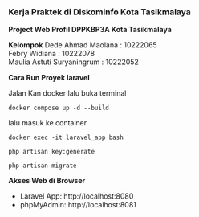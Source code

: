 ### Kerja Praktek di Diskominfo Kota Tasikmalaya
**Project Web Profil DPPKBP3A Kota Tasikmalaya**

**Kelompok**
Dede Ahmad Maolana : 10222065</br>
Febry Widiana : 10222078</br>
Maulia Astuti Suryaningrum : 10222052</br>

**Cara Run Proyek laravel**

Jalan Kan docker lalu buka terminal
```
docker compose up -d --build
```
lalu  masuk ke container
```
docker exec -it laravel_app bash
```
```
php artisan key:generate
```
```
php artisan migrate
```
**Akses Web di Browser**
- Laravel App: http://localhost:8080
- phpMyAdmin: http://localhost:8081
